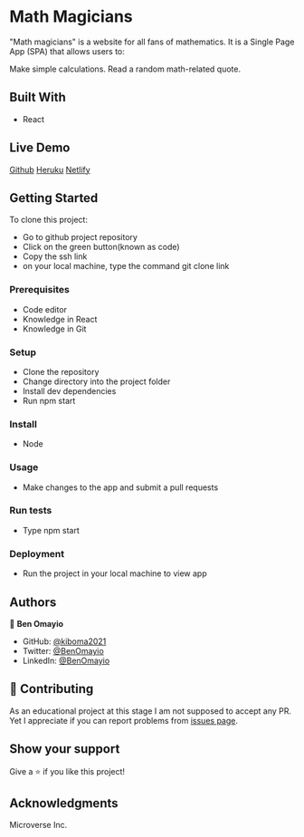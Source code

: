 # Math Magicians

"Math magicians" is a website for all fans of mathematics. It is a Single Page App (SPA) that allows users to:

  Make simple calculations.
  Read a random math-related quote.


## Built With

- React

## Live Demo

[Github](https://kiboma2021.github.io/Math-Magicians/)
[Heruku](https://math-magician-react-ben.herokuapp.com/)
[Netlify](https://gentle-axolotl-84d789.netlify.app/)

## Getting Started

To clone this project:
- Go to github project repository
- Click on the green button(known as code)
- Copy the ssh link
- on your local machine, type the command git clone link


### Prerequisites
- Code editor
- Knowledge in React
- Knowledge in Git

### Setup
- Clone the repository
- Change directory into the project folder
- Install dev dependencies
- Run npm start

### Install
- Node

### Usage
- Make changes to the app and submit a pull requests

### Run tests
- Type npm start

### Deployment
- Run the project in your local machine to view app


## Authors

👤 **Ben Omayio**

- GitHub: [@kiboma2021](https://github.com/kiboma2021)
- Twitter: [@BenOmayio](https://twitter.com/omayiobenj)
- LinkedIn: [@BenOmayio](https://www.linkedin.com/in/ben-omayio-74622469/)


## 🤝 Contributing

As an educational project at this stage I am not supposed to accept any PR. Yet I appreciate if you can report problems from [issues page](../../issues/).

## Show your support

Give a ⭐️ if you like this project!

## Acknowledgments
Microverse Inc.

